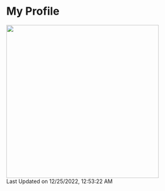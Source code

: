 # My Profile

<!--START_SECTION:lapras-card-->
<a href="https://lapras.com/public/2YK73VF" target="_blank" rel="noopener noreferrer"><img src="https://lapras-card-generator.vercel.app/api/svg?e=3.41&b=3.36&i=3.67&b1=%23020E27&b2=%230E5593&i1=%23004736&i2=%2300bf8f&l=en" width="400" ></a>  
Last Updated on 12/25/2022, 12:53:22 AM
<!--END_SECTION:lapras-card-->
